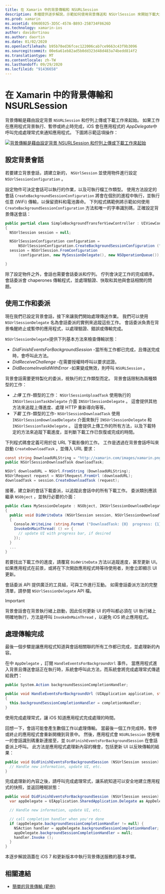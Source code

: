 ```yaml
---
title: 在 Xamarin 中的背景傳輸和 NSURLSession
description: 本檔提供逐步解說，示範如何使用背景傳送和 NSUrlSession 來開始下載大型影像，並在應用程式放在背景時繼續進行下載。
ms.prod: xamarin
ms.assetid: 6960E025-3D5C-457A-B893-25B734F8626D
ms.technology: xamarin-ios
author: davidortinau
ms.author: daortin
ms.date: 01/02/2020
ms.openlocfilehash: b95b78ed36fcec122006cab7ce9663c43f9b3096
ms.sourcegitcommit: 00e6a61eb82ad5b0dd323d48d483a74bedd814f2
ms.translationtype: MT
ms.contentlocale: zh-TW
ms.lasthandoff: 09/29/2020
ms.locfileid: "91436658"
---
```

# <a name="background-transfer-and-nsurlsession-in-xamarinios"></a>在 Xamarin 中的背景傳輸和 NSURLSession

背景傳輸是藉由設定背景 `NSURLSession` 和佇列上傳或下載工作來起始。 如果工作在應用程式背景執行、暫停或終止時完成，iOS 會在應用程式的 *AppDelegate*中呼叫完成處理常式來通知應用程式。 下圖將示範這項操作：

 [![背景傳輸是藉由設定背景 NSURLSession 和佇列上傳或下載工作來起始](background-transfer-walkthrough-images/transfer.png)](background-transfer-walkthrough-images/transfer.png#lightbox)

## <a name="configuring-a-background-session"></a>設定背景會話

若要建立背景會話，請建立新的， `NSUrlSession` 並使用物件進行設定 `NSUrlSessionConfiguration` 。

設定物件可決定會話可以執行的作業，以及可執行檔工作類型。
使用方法設定的會話 `CreateBackgroundSessionConfiguration` 將會在個別的進程中執行，並執行任意 (WiFi) 傳輸，以保留資料和電池壽命。
下列程式碼範例將示範如何使用 `CreateBackgroundSessionConfiguration` 方法和唯一的字串識別碼，正確設定背景傳送會話：

```csharp
public partial class SimpleBackgroundTransferViewController : UIViewController
{
  NSUrlSession session = null;

  NSUrlSessionConfiguration configuration =
      NSUrlSessionConfiguration.CreateBackgroundSessionConfiguration ("com.SimpleBackgroundTransfer.BackgroundSession");
  session = NSUrlSession.FromConfiguration
      (configuration, new MySessionDelegate(), new NSOperationQueue());

}
```

除了設定物件之外，會話也需要會話委派和佇列。
佇列會決定工作的完成順序。 會話委派會 chaperones 傳輸程式，並處理驗證、快取和其他與會話相關的問題。

## <a name="working-with-tasks-and-delegates"></a>使用工作和委派

現在我們已設定背景會話，接下來讓我們開始處理傳送作業。 我們可以使用 `NSUrlSessionDelegate` 名為會話委派的實例來追蹤這些工作。 會話委派負責在背景喚醒終止或暫停的應用程式，以處理驗證、錯誤或傳輸完成。

`NSUrlSessionDelegate`提供下列基本方法來檢查傳輸狀態：

- *DidFinishEventsForBackgroundSession* -當所有工作都已完成，且傳送完成時，會呼叫此方法。
- *DidReceiveChallenge* -在需要授權時呼叫以要求認證。
- *DidBecomeInvalidWithError* -如果變成無效，則呼叫  `NSURLSession` 。

背景會話需要更特製化的委派，視執行的工作類型而定。 背景會話限制為兩種類型的工作：

- *上傳* 工作-類型的工作：  `NSUrlSessionUploadTask` 使用執行的 `INSUrlSessionTaskDelegate` 介面 `INSUrlSessionDelegate` 。 這會提供其他方法來追蹤上傳進度、處理 HTTP 重新導向等等。
- *下載* 工作-類型的工作-  `NSUrlSessionDownloadTask` 使用 `INSUrlSessionDownloadDelegate` 介面來執行 `INSUrlSessionDelegate` 和 `INSUrlSessionTaskDelegate` 。 這會提供上傳工作的所有方法，以及下載特定的方法來追蹤下載進度，並判斷下載工作已恢復或完成的時間。

下列程式碼會定義可用於從 URL 下載影像的工作。 工作是透過在背景會話呼叫來啟動 `CreateDownloadTask` ，並傳入 URL 要求：

```csharp
const string DownloadURLString = "http://xamarin.com/images/xamarin.png"; // or other hosted file
public NSUrlSessionDownloadTask downloadTask;

NSUrl downloadURL = NSUrl.FromString (DownloadURLString);
NSUrlRequest request = NSUrlRequest.FromUrl (downloadURL);
downloadTask = session.CreateDownloadTask (request);
```

接著，建立新的會話下載委派，以追蹤此會話中的所有下載工作。 委派類別應該繼承 `NSObject` ，並執行必要的介面：

```csharp
public class MySessionDelegate : NSObject, INSUrlSessionDownloadDelegate
{
  public void DidWriteData (NSUrlSession session, NSUrlSessionDownloadTask downloadTask, long bytesWritten, long totalBytesWritten, long totalBytesExpectedToWrite)
  {
    Console.WriteLine (string.Format ("DownloadTask: {0}  progress: {1}", downloadTask, progress));
    InvokeOnMainThread( () => {
      // update UI with progress bar, if desired
    });
  }
  ...
}
```

若要找出下載工作的進度，請覆寫 `DidWriteData` 方法以追蹤進度，甚至更新 UI。 如果應用程式在前景，或將在下次開啟應用程式時等待使用者，則會立即顯示 UI 更新。

會話委派 API 提供廣泛的工具組，可與工作進行互動。 如需會話委派方法的完整清單，請參閱 `NSUrlSessionDelegate` API 檔。

> [!IMPORTANT]
> 背景會話會在背景執行緒上啟動，因此任何更新 UI 的呼叫都必須在 UI 執行緒上明確地執行，方法是呼叫 `InvokeOnMainThread` ，以避免 iOS 終止應用程式。 

## <a name="handling-transfer-completion"></a>處理傳輸完成

最後一個步驟是讓應用程式知道與會話相關聯的所有工作都已完成，並處理新的內容。

在中 `AppDelegate` ，訂閱 `HandleEventsForBackgroundUrl` 事件。 當應用程式進入背景且傳送會話正在執行時，系統會呼叫此方法，而系統會將完成處理常式傳遞給我們：

```csharp
public System.Action backgroundSessionCompletionHandler;

public void HandleEventsForBackgroundUrl (UIApplication application, string sessionIdentifier, System.Action completionHandler)
{
  this.backgroundSessionCompletionHandler = completionHandler;
}
```

使用完成處理常式，讓 iOS 知道應用程式完成處理的時間。

回想一下，會話可能會產生數個工作以處理傳輸。 當最後一個工作完成時，暫停或終止的應用程式會重新開機到背景中。 然後，應用程式會 `NSURLSession` 使用唯一的會話識別碼重新連接至，並 `DidFinishEventsForBackgroundSession` 在會話委派上呼叫。 此方法是應用程式處理新內容的機會，包括更新 UI 以反映傳輸的結果：

```csharp
public void DidFinishEventsForBackgroundSession (NSUrlSession session) {
  // Handle new information, update UI, etc.
}
```

完成處理新的內容之後，請呼叫完成處理常式，讓系統知道可以安全地建立應用程式的快照，並返回睡眠狀態：

```csharp
public void DidFinishEventsForBackgroundSession (NSUrlSession session) {
  var appDelegate = UIApplication.SharedApplication.Delegate as AppDelegate;

  // Handle new information, update UI, etc.

  // call completion handler when you're done
  if (appDelegate.backgroundSessionCompletionHandler != null) {
    NSAction handler = appDelegate.backgroundSessionCompletionHandler;
    appDelegate.backgroundSessionCompletionHandler = null;
    handler.Invoke ();
  }
}
```

本逐步解說涵蓋在 iOS 7 和更新版本中執行背景傳送服務的基本步驟。

## <a name="related-links"></a>相關連結

- [簡單的背景傳輸 (範例) ](/samples/xamarin/ios-samples/simplebackgroundtransfer)